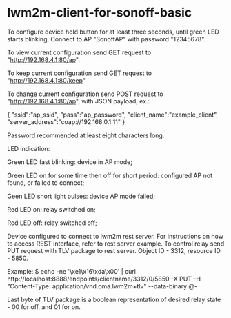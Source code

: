 # lwm2m-client-for-sonoff-basic

To configure device hold button for at least three seconds, until green LED starts blinking. Connect to AP "SonoffAP" with password "12345678".

To view current configuration send GET request to "http://192.168.4.1:80/ap".

To keep current configuration send GET request to "http://192.168.4.1:80/keep"

To change current configuration send POST request to "http://192.168.4.1:80/ap", with JSON payload, ex.:

{
  "ssid":"ap_ssid",
  "pass":"ap_password",
  "client_name":"example_client",
  "server_address":"coap://192.168.0.1:11"
}

Password recommended at least eight characters long.



LED indication:

Green LED fast blinking: device in AP mode;

Green LED on for some time then off for short period: configured AP not found, or failed to connect;

Geen LED short light pulses: device AP mode failed;

Red LED on: relay switched on;

Red LED off: relay switched off;


Device configured to connect to lwm2m rest server. For instructions on how to access REST interface, refer to rest server example. To control relay send PUT request with TLV package to rest server. Object ID - 3312, resource ID - 5850.

Example:
$ echo -ne '\xe1\x16\xda\x00' | curl http://localhost:8888/endpoints/clientname/3312/0/5850 -X PUT -H "Content-Type: application/vnd.oma.lwm2m+tlv" --data-binary @-

Last byte of TLV package is a boolean representation of desired relay state - 00 for off, and 01 for on.




